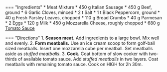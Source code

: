 === "Ingredients"
    * Meat Mixture
        * 450 g Italian Sausage
        * 450 g Beef, ground
        * 6 Garlic Cloves, minced
        * 2 t Salt
        * 1 t Black Peppercorn, ground
        * 40 g Fresh Parsley Leaves, chopped
        * 110 g Bread Crumbs
        * 40 g Parmesan
        * 2 Eggs
        * 120 g Milk
    * 450 g Mozzarella Cheese, roughly chopped
    * 680 g [Tomato Sauce](../../sauces/tomato-sauce.md)

=== "Directions"
    1. **Season meat.** Add ingredients to a large bowl. Mix well and evenly.
    2. **Form meatballs.** Use an ice cream scoop to form golf-ball sized meatballs. Insert one mozzarella cube per meatball. Set meatballs aside as *stuffed meatballs*.
    3. **Cook.** Coat bottom of slow cooker with two-thirds of available tomato sauce. Add *stuffed meatballs* in two layers. Coat meatballs with remaining tomato sauce. Cook on HIGH for 2h 30m.

[^1]:
    ["Mozzarella Stuffed Meatballs."](https://www.reddit.com/r/GifRecipes/comments/dfeca6/mozzarella_stuffed_meatballs/). *Reddit.* 2019.
